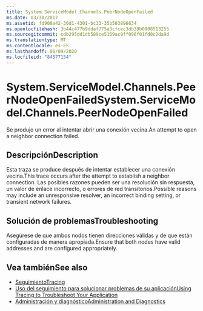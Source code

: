 ```yaml
---
title: System.ServiceModel.Channels.PeerNodeOpenFailed
ms.date: 03/30/2017
ms.assetid: fd908a42-30d1-4301-bc33-35b503896634
ms.openlocfilehash: 3b44c477b9ddaf775a3cfcec3db39b0908513255
ms.sourcegitcommit: cdb295dd1db589ce5169ac9ff096f01fd0c2da9d
ms.translationtype: MT
ms.contentlocale: es-ES
ms.lasthandoff: 06/09/2020
ms.locfileid: "84577154"
---
```

# <a name="systemservicemodelchannelspeernodeopenfailed"></a><span data-ttu-id="57103-102">System.ServiceModel.Channels.PeerNodeOpenFailed</span><span class="sxs-lookup"><span data-stu-id="57103-102">System.ServiceModel.Channels.PeerNodeOpenFailed</span></span>
<span data-ttu-id="57103-103">Se produjo un error al intentar abrir una conexión vecina.</span><span class="sxs-lookup"><span data-stu-id="57103-103">An attempt to open a neighbor connection failed.</span></span>  
  
## <a name="description"></a><span data-ttu-id="57103-104">Descripción</span><span class="sxs-lookup"><span data-stu-id="57103-104">Description</span></span>  
 <span data-ttu-id="57103-105">Esta traza se produce después de intentar establecer una conexión vecina.</span><span class="sxs-lookup"><span data-stu-id="57103-105">This trace occurs after the attempt to establish a neighbor connection.</span></span> <span data-ttu-id="57103-106">Las posibles razones pueden ser una resolución sin respuesta, un valor de enlace incorrecto, o errores de red transitorios.</span><span class="sxs-lookup"><span data-stu-id="57103-106">Possible reasons may include an unresponsive resolver, an incorrect binding setting, or transient network failures.</span></span>  
  
## <a name="troubleshooting"></a><span data-ttu-id="57103-107">Solución de problemas</span><span class="sxs-lookup"><span data-stu-id="57103-107">Troubleshooting</span></span>  
 <span data-ttu-id="57103-108">Asegúrese de que ambos nodos tienen direcciones válidas y de que están configuradas de manera apropiada.</span><span class="sxs-lookup"><span data-stu-id="57103-108">Ensure that both nodes have valid addresses and are configured appropriately.</span></span>  
  
## <a name="see-also"></a><span data-ttu-id="57103-109">Vea también</span><span class="sxs-lookup"><span data-stu-id="57103-109">See also</span></span>

- [<span data-ttu-id="57103-110">Seguimiento</span><span class="sxs-lookup"><span data-stu-id="57103-110">Tracing</span></span>](index.md)
- [<span data-ttu-id="57103-111">Uso del seguimiento para solucionar problemas de su aplicación</span><span class="sxs-lookup"><span data-stu-id="57103-111">Using Tracing to Troubleshoot Your Application</span></span>](using-tracing-to-troubleshoot-your-application.md)
- [<span data-ttu-id="57103-112">Administración y diagnóstico</span><span class="sxs-lookup"><span data-stu-id="57103-112">Administration and Diagnostics</span></span>](../index.md)

